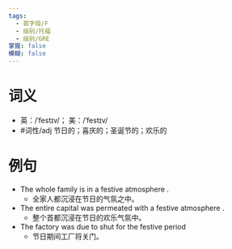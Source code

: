 ```yaml
---
tags:
  - 首字母/F
  - 级别/托福
  - 级别/GRE
掌握: false
模糊: false
---
```

# 词义
- 英：/ˈfestɪv/； 美：/ˈfestɪv/
- #词性/adj  节日的；喜庆的；圣诞节的；欢乐的
# 例句
- The whole family is in a festive atmosphere .
	- 全家人都沉浸在节日的气氛之中。
- The entire capital was permeated with a festive atmosphere .
	- 整个首都沉浸在节日的欢乐气氛中。
- The factory was due to shut for the festive period
	- 节日期间工厂将关门。
